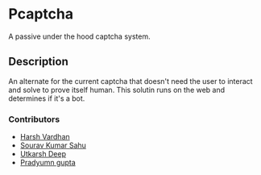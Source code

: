 # Pcaptcha
A passive under the hood captcha system.

## Description
An alternate for the current captcha that doesn't need the user to interact and solve to prove itself human. This solutin runs on the web and determines if it's a bot.

### Contributors
* [Harsh Vardhan](https://github.com/harshv47) 
* [Sourav Kumar Sahu](https://github.com/SouravSahu)
* [Utkarsh Deep](https://github.com/primalynative)
* [Pradyumn gupta](https://github.com/PradyumnGupta)
